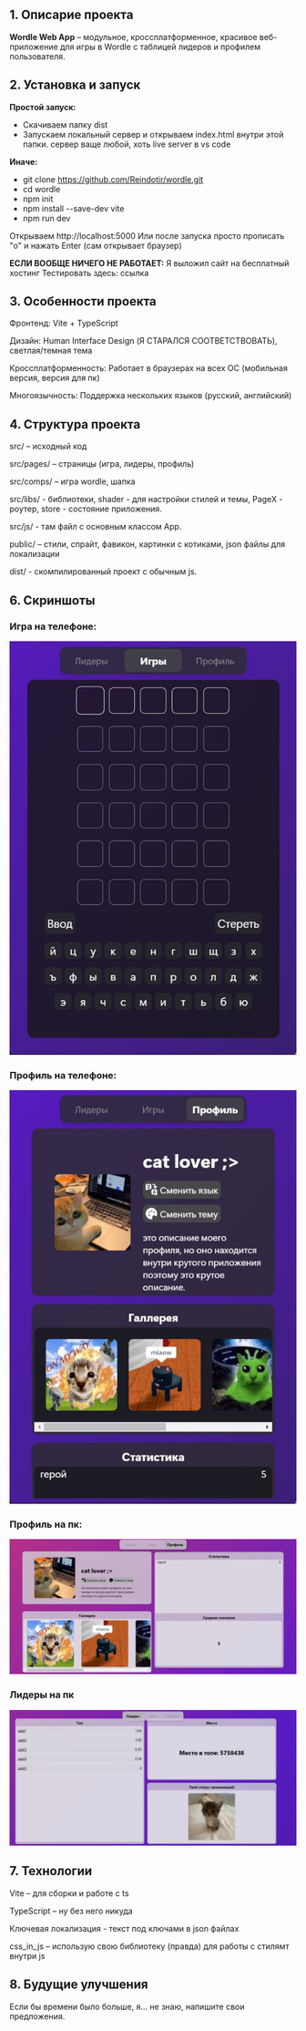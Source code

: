 ## 1. Описарие проекта
**Wordle Web App** – модульное, кроссплатформенное, красивое веб-приложение для игры в Wordle с таблицей лидеров и профилем пользователя.

## 2. Установка и запуск
**Простой запуск:**
* Скачиваем папку dist
* Запускаем локальный сервер и открываем index.html внутри этой папки.
сервер ваще любой, хоть live server в vs code

**Иначе:**
* git clone https://github.com/Reindotir/wordle.git
* cd wordle
* npm init
* npm install --save-dev vite
* npm run dev

Открываем http://localhost:5000
Или после запуска просто прописать "o" и нажать Enter (сам открывает браузер)

**ЕСЛИ ВООБЩЕ НИЧЕГО НЕ РАБОТАЕТ:**
Я выложил сайт на бесплатный хостинг
Тестировать здесь: ссылка

## 3. Особенности проекта

Фронтенд: Vite + TypeScript

Дизайн: Human Interface Design (Я СТАРАЛСЯ СООТВЕТСТВОВАТЬ), светлая/темная тема

Кроссплатформенность: Работает в браузерах на всех ОС (мобильная версия, версия для пк)

Многоязычность: Поддержка нескольких языков (русский, английский)

## 4. Структура проекта

src/ – исходный код 

src/pages/ – страницы (игра, лидеры, профиль)

src/comps/ – игра wordle, шапка

src/libs/ - библиотеки, shader - для настройки стилей и темы, PageX - роутер, store - состояние приложения.

src/js/ - там файл с основным классом App.

public/ – стили, спрайт, фавикон, картинки с котиками, json файлы для локализации

dist/ - скомпилированный проект с обычным js.

## 6. Скриншоты

### Игра на телефоне:
![игра](https://github.com/Reindotir/wordle/blob/main/screenshots/screen1.jpg)

### Профиль на телефоне:
![профиль](https://github.com/Reindotir/wordle/blob/main/screenshots/screen2.jpg)

### Профиль на пк:
![Профиль](https://github.com/Reindotir/wordle/blob/main/screenshots/screen3.jpg)

### Лидеры на пк
![Лидеры](https://github.com/Reindotir/wordle/blob/main/screenshots/screen4.jpg)

## 7. Технологии

Vite – для сборки и работе с ts

TypeScript – ну без него никуда

Ключевая локализация - текст под ключами в json файлах

css_in_js – использую свою библиотеку (правда) для работы с стилямт внутри js


## 8. Будущие улучшения

Если бы времени было больше, я... не знаю, напишите свои предложения.


